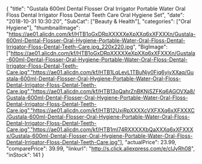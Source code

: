 {
	"title": "Gustala 600ml Dental Flosser Oral Irrigator Portable Water Oral Floss Dental Irrigator Floss Dental Teeth Care Oral Hygiene Set",
	"date": "2018-10-31 10:30:20",
	"SubCat": ["Beauty & Health"],
	"categories": ["Oral Hygiene"],
	"thumbnailImage": "https://ae01.alicdn.com/kf/HTB1oGxDRpXXXXXeXpXXq6xXFXXXn/Gustala-600ml-Dental-Flosser-Oral-Hygiene-Portable-Water-Oral-Floss-Dental-Irrigator-Floss-Dental-Teeth-Care.jpg_220x220.jpg",
	"BigImage": ["https://ae01.alicdn.com/kf/HTB1oGxDRpXXXXXeXpXXq6xXFXXXn/Gustala-600ml-Dental-Flosser-Oral-Hygiene-Portable-Water-Oral-Floss-Dental-Irrigator-Floss-Dental-Teeth-Care.jpg","https://ae01.alicdn.com/kf/HTB1LqLevL1TBuNjy0Fjq6yjyXXaq/Gustala-600ml-Dental-Flosser-Oral-Hygiene-Portable-Water-Oral-Floss-Dental-Irrigator-Floss-Dental-Teeth-Care.jpg","https://ae01.alicdn.com/kf/HTB13oQahrZnBKNjSZFKq6AGOVXa8/Gustala-600ml-Dental-Flosser-Oral-Hygiene-Portable-Water-Oral-Floss-Dental-Irrigator-Floss-Dental-Teeth-Care.jpg","https://ae01.alicdn.com/kf/HTB12UxjRpXXXXcVXFXXq6xXFXXXC/Gustala-600ml-Dental-Flosser-Oral-Hygiene-Portable-Water-Oral-Floss-Dental-Irrigator-Floss-Dental-Teeth-Care.jpg","https://ae01.alicdn.com/kf/HTB1mI74RXXXXXbQaXXXq6xXFXXXx/Gustala-600ml-Dental-Flosser-Oral-Hygiene-Portable-Water-Oral-Floss-Dental-Irrigator-Floss-Dental-Teeth-Care.jpg"],
	"actualPrice": 23.99,
	"comparePrice": 39.99,
	"linkurl": "http://s.click.aliexpress.com/e/clJyRh08",
	"inStock": 141
}
